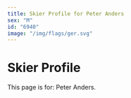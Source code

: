 ```yaml
---
title: Skier Profile for Peter Anders
sex: "M"
id: "6940"
image: "/img/flags/ger.svg" 
---
```


# Skier Profile

This page is for: Peter Anders.
    